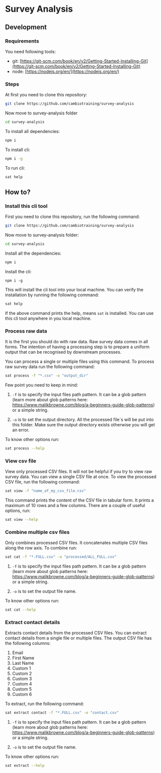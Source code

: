 # Survey Analysis

## Development

### Requirements
You need following tools:

- git: [https://git-scm.com/book/en/v2/Getting-Started-Installing-Git](https://git-scm.com/book/en/v2/Getting-Started-Installing-Git)
- node: [https://nodejs.org/en/](https://nodejs.org/en/)

### Steps

At first you need to clone this repository:

```bash
git clone https://github.com/cambiotraining/survey-analysis
```

Now move to survey-analysis folder

```bash
cd survey-analysis
```

To install all dependencies:

```bash
npm i
```

To install cli:

```bash
npm i -g
```

To run cli:

```bash
sat help
```

## How to?
### Install this cli tool

First you need to clone this repository, run the following command:

```bash
git clone https://github.com/cambiotraining/survey-analysis
```

Now move to survey-analysis folder:

```bash
cd survey-analysis
```

Install all the dependencies:

```bash
npm i
```

Install the cli:
```
npm i -g
```

This will install the cli tool into your local machine. You can verify the installation by running the following command:

```bash
sat help
```

If the above command prints the help, means `sat` is installed. You can use this cli tool anywhere in you local machine.

### Process raw data

It is the first you should do with raw data. Raw survey data comes in all forms. The intention of having a processing step is to prepare a uniform output that can be recognised by downstream processes.

You can process a single or multiple files using this command. To process raw survey data run the following command:

```bash
sat process -f "*.csv" -o "output_dir"
```
 Few point you need to keep in mind:

 1. `-f` is to specify the input files path pattern. It can be a glob pattern (learn more about glob patterns here: https://www.malikbrowne.com/blog/a-beginners-guide-glob-patterns) or a simple string.

 1. `-o` is to set the output directory. All the processed file`s will be put into this folder. Make sure the output directory exists otherwise you will get an error.

 To know other options run:

 ```bash
 sat process --help
 ```

 ### View csv file

 View only processed CSV files. It will not be helpful if you try to view raw survey data. You can view a single CSV file at once. To view the processed CSV file, run the following command:
```bash
sat view -f "name_of_my_csv_file.csv"
```
This command prints the content of the CSV file in tabular form. It prints a maximum of 10 rows and a few columns. There are a couple of useful options, run:

```bash
sat view --help
```

### Combine multiple csv files
Only combines processed CSV files. It concatenates multiple CSV files along the row axis. To combine run:

```bash
sat cat -f "*.FULL.csv" -o "processed/ALL_FULL.csv"
```

 1. `-f` is to specify the input files path pattern. It can be a glob pattern (learn more about glob patterns here: https://www.malikbrowne.com/blog/a-beginners-guide-glob-patterns) or a simple string.

 1. `-o` is to set the output file name.

 
To know other options run:

```bash
sat cat --help
```

### Extract contact details

Extracts contact details from the processed CSV files. You can extract contact details from a single file or multiple files. The output CSV file has the following columns:

1. Email
1. First Name
1. Last Name
1. Custom 1
1. Custom 2
1. Custom 3
1. Custom 4
1. Custom 5
1. Custom 6

To extract, run the following command:

```bash
sat extract contact -f "*.FULL.csv" -o "contact.csv"
```


 1. `-f` is to specify the input files path pattern. It can be a glob pattern (learn more about glob patterns here: https://www.malikbrowne.com/blog/a-beginners-guide-glob-patterns) or a simple string.

 1. `-o` is to set the output file name.

  To know other options run:

 ```bash
 sat extract --help
 ```